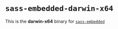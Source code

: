 # `sass-embedded-darwin-x64`

This is the **darwin-x64** binary for [`sass-embedded`](https://www.npmjs.com/package/sass-embedded)

